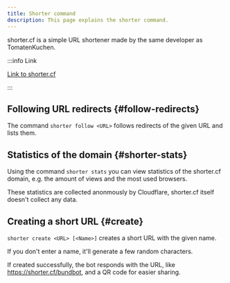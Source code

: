 ```yaml
---
title: Shorter command
description: This page explains the shorter command.
---
```


shorter.cf is a simple URL shortener made by the same developer as TomatenKuchen.

:::info Link

[Link to shorter.cf](https://shorter.cf)

:::

## Following URL redirects {#follow-redirects}

The command `shorter follow <URL>` follows redirects of the given URL and lists them.

## Statistics of the domain {#shorter-stats}

Using the command `shorter stats` you can view statistics of the shorter.cf domain, e.g. the amount of views and the most used browsers.

These statistics are collected anonmously by Cloudflare, shorter.cf itself doesn't collect any data.

## Creating a short URL {#create}

`shorter create <URL> [<Name>]` creates a short URL with the given name.

If you don't enter a name, it'll generate a few random characters.

If created successfully, the bot responds with the URL, like https://shorter.cf/bundbot, and a QR code for easier sharing.
